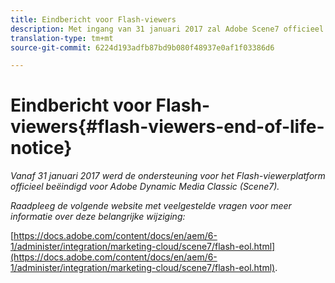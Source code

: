 ```yaml
---
title: Eindbericht voor Flash-viewers
description: Met ingang van 31 januari 2017 zal Adobe Scene7 officieel ondersteuning voor het einde van de levensduur van het Flash-viewerplatform bieden.
translation-type: tm+mt
source-git-commit: 6224d193adfb87bd9b080f48937e0af1f03386d6

---
```



# Eindbericht voor Flash-viewers{#flash-viewers-end-of-life-notice}

*Vanaf 31 januari 2017 werd de ondersteuning voor het Flash-viewerplatform officieel beëindigd voor Adobe Dynamic Media Classic (Scene7).*

*Raadpleeg de volgende website met veelgestelde vragen voor meer informatie over deze belangrijke wijziging:*

[https://docs.adobe.com/content/docs/en/aem/6-1/administer/integration/marketing-cloud/scene7/flash-eol.html](https://docs.adobe.com/content/docs/en/aem/6-1/administer/integration/marketing-cloud/scene7/flash-eol.html).
